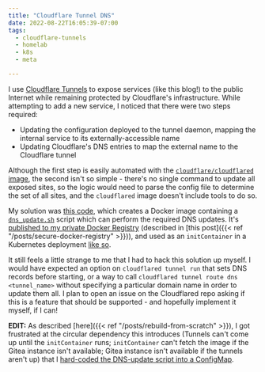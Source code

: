 ```yaml
---
title: "Cloudflare Tunnel DNS"
date: 2022-08-22T16:05:39-07:00
tags:
  - cloudflare-tunnels
  - homelab
  - k8s
  - meta

---
```

I use [Cloudflare Tunnels](https://developers.cloudflare.com/cloudflare-one/connections/connect-apps/) to expose services (like this blog!) to the public Internet while remaining protected by Cloudflare's infrastructure. While attempting to add a new service, I noticed that there were two steps required:
* Updating the configuration deployed to the tunnel daemon, mapping the internal service to its externally-accessible name
* Updating Cloudflare's DNS entries to map the external name to the Cloudflare tunnel

Although the first step is easily automated with the [`cloudflare/cloudflared` image](https://hub.docker.com/r/cloudflare/cloudflared), the second isn't so simple - there's no single command to update all exposed sites, so the logic would need to parse the config file to determine the set of all sites, and the `cloudflared` image doesn't include tools to do so.
<!--more-->
My solution was [this code](https://gitea.scubbo.org/scubbo/cloudflaredtunneldns), which creates a Docker image containing a [`dns_update.sh`](https://gitea.scubbo.org/scubbo/cloudflaredtunneldns/src/branch/main/dns_update.sh) script which can perform the required DNS updates. It's [published to my private Docker Registry](https://gitea.scubbo.org/scubbo/cloudflaredtunneldns/src/branch/main/.drone.yml#L27-L36) (described in [this post]({{< ref "/posts/secure-docker-registry" >}})), and used as an `initContainer` in a Kubernetes deployment [like so](https://github.com/scubbo/pi-tools/blob/main/k8s-objects/cloudflared/manifest.yaml#L19-L30).

It still feels a little strange to me that I had to hack this solution up myself. I would have expected an option on `cloudflared tunnel run` that sets DNS records before starting, or a way to call `cloudflared tunnel route dns <tunnel_name>` without specifying a particular domain name in order to update them all. I plan to open an issue on the Cloudflared repo asking if this is a feature that should be supported - and hopefully implement it myself, if I can!

**EDIT:** As described [here]({{< ref "/posts/rebuild-from-scratch" >}}), I got frustrated at the circular dependency this introduces (Tunnels can't come up until the `initContainer` runs; `initContainer` can't fetch the image if the Gitea instance isn't available; Gitea instance isn't available if the tunnels aren't up) that I [hard-coded the DNS-update script into a ConfigMap](https://github.com/scubbo/pi-tools/commit/bd1e178e1ccf179068d6d98e1cfab6de26a82960).
